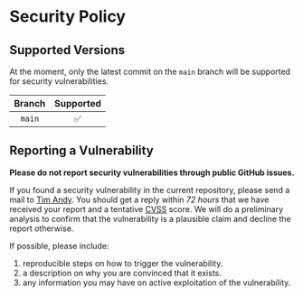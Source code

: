 # Security Policy

## Supported Versions

At the moment, only the latest commit on the `main` branch will be supported for security vulnerabilities.

| **Branch** | **Supported** |
|:----------:|:-------------:|
|   `main`   |       ✅       |

## Reporting a Vulnerability

**Please do not report security vulnerabilities through public GitHub issues.**

If you found a security vulnerability in the current repository, please send a mail to [Tim Andy](mailto:xuchonglei@126.com).
You should get a reply within *72 hours* that we have received your report and a tentative [CVSS](https://nvd.nist.gov/vuln-metrics/cvss/v3-calculator) score.
We will do a preliminary analysis to confirm that the vulnerability is a plausible claim and decline the report otherwise.

If possible, please include:

1. reproducible steps on how to trigger the vulnerability.
2. a description on why you are convinced that it exists.
3. any information you may have on active exploitation of the vulnerability.
